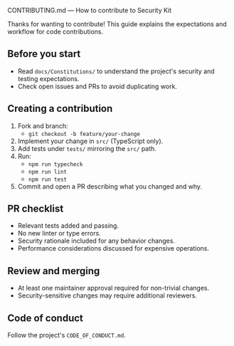 CONTRIBUTING.md — How to contribute to Security Kit

Thanks for wanting to contribute! This guide explains the expectations and workflow for code contributions.

## Before you start

- Read `docs/Constitutions/` to understand the project's security and testing expectations.
- Check open issues and PRs to avoid duplicating work.

## Creating a contribution

1. Fork and branch:
   - `git checkout -b feature/your-change`
2. Implement your change in `src/` (TypeScript only).
3. Add tests under `tests/` mirroring the `src/` path.
4. Run:
   - `npm run typecheck`
   - `npm run lint`
   - `npm run test`
5. Commit and open a PR describing what you changed and why.

## PR checklist

- Relevant tests added and passing.
- No new linter or type errors.
- Security rationale included for any behavior changes.
- Performance considerations discussed for expensive operations.

## Review and merging

- At least one maintainer approval required for non-trivial changes.
- Security-sensitive changes may require additional reviewers.

## Code of conduct

Follow the project's `CODE_OF_CONDUCT.md`.
